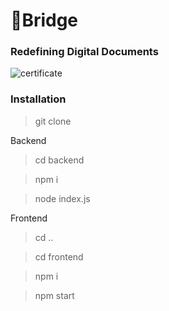 # 🌉Bridge
###  Redefining Digital Documents

![certificate](https://i.ibb.co/nrr6QfS/Screenshot-2023-04-29-140030.png)


### Installation

> git clone 

Backend
> cd backend

> npm i 
 
> node index.js

Frontend
> cd ..

> cd frontend

> npm i

> npm start


